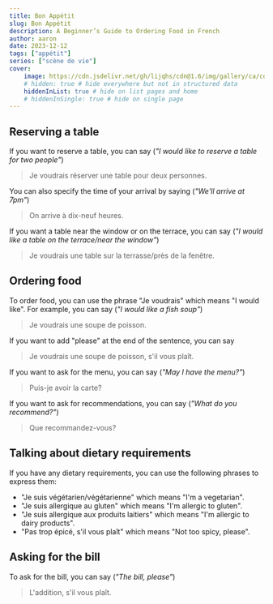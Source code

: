 ```yaml
---
title: Bon Appétit
slug: Bon Appétit
description: A Beginner’s Guide to Ordering Food in French
author: aaron
date: 2023-12-12
tags: ["appétit"]
series: ["scène de vie"]
cover: 
    image: https://cdn.jsdelivr.net/gh/lijqhs/cdn@1.6/img/gallery/ca/conor-samuel-6tj8WUbDxjk-unsplash.jpg
    # hidden: true # hide everywhere but not in structured data
    hiddenInList: true # hide on list pages and home
    # hiddenInSingle: true # hide on single page
---
```



## Reserving a table

If you want to reserve a table, you can say (*"I would like to reserve a table for two people"*)
> Je voudrais réserver une table pour deux personnes.

You can also specify the time of your arrival by saying (*"We'll arrive at 7pm"*)
> On arrive à dix-neuf heures.

If you want a table near the window or on the terrace, you can say (*"I would like a table on the terrace/near the window"*)
> Je voudrais une table sur la terrasse/près de la fenêtre.

## Ordering food

To order food, you can use the phrase "Je voudrais" which means "I would like". For example, you can say (*"I would like a fish soup"*)
> Je voudrais une soupe de poisson.

If you want to add "please" at the end of the sentence, you can say 

> Je voudrais une soupe de poisson, s'il vous plaît.

If you want to ask for the menu, you can say (*"May I have the menu?"*)
> Puis-je avoir la carte?

If you want to ask for recommendations, you can say (*"What do you recommend?"*)
> Que recommandez-vous?

## Talking about dietary requirements

If you have any dietary requirements, you can use the following phrases to express them:
- "Je suis végétarien/végétarienne" which means "I'm a vegetarian".
- "Je suis allergique au gluten" which means "I'm allergic to gluten".
- "Je suis allergique aux produits laitiers" which means "I'm allergic to dairy products".
- "Pas trop épicé, s'il vous plaît" which means "Not too spicy, please".

## Asking for the bill

To ask for the bill, you can say (*"The bill, please"*)
> L'addition, s'il vous plaît.